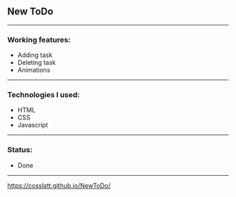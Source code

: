 ## New ToDo

---

### Working features:
- Adding task
- Deleting task
- Animations

---

### Technologies I used:
- HTML
- CSS
- Javascript

---

### Status:
- Done

---

https://cosslatt.github.io/NewToDo/
